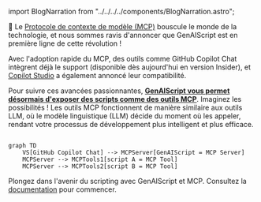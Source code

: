 import BlogNarration from "../../../../components/BlogNarration.astro";

<BlogNarration />

🚀 Le [Protocole de contexte de modèle (MCP)](https://modelcontextprotocol.io/introduction) bouscule le monde de la technologie, et nous sommes ravis d'annoncer que GenAIScript est en première ligne de cette révolution !

Avec l'adoption rapide du MCP, des outils comme GitHub Copilot Chat intègrent déjà le support (disponible dès aujourd'hui en version Insider), et [Copilot Studio](https://www.microsoft.com/en-us/microsoft-copilot/blog/copilot-studio/introducing-model-context-protocol-mcp-in-copilot-studio-simplified-integration-with-ai-apps-and-agents/) a également annoncé leur compatibilité.

Pour suivre ces avancées passionnantes, **[GenAIScript vous permet désormais d'exposer des scripts comme des outils MCP](../../reference/scripts/mcp-server/)**. Imaginez les possibilités ! Les outils MCP fonctionnent de manière similaire aux outils LLM, où le modèle linguistique (LLM) décide du moment où les appeler, rendant votre processus de développement plus intelligent et plus efficace.

```mermaid

graph TD
    VS[GitHub Copilot Chat] --> MCPServer[GenAIScript = MCP Server]
    MCPServer --> MCPTools1[script A = MCP Tool]
    MCPServer --> MCPTools2[script B = MCP Tool]

```

Plongez dans l'avenir du scripting avec GenAIScript et MCP. Consultez la [documentation](../../reference/scripts/mcp-server/) pour commencer.